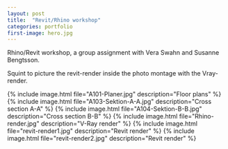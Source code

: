 ```yaml
---
layout: post
title:  "Revit/Rhino workshop"
categories: portfolio
first-image: hero.jpg
---
```

Rhino/Revit workshop, a group assignment with Vera Swahn and Susanne Bengtsson.


Squint to picture the revit-render inside the photo montage with the Vray-render.

{% include image.html file="A101-Planer.jpg" description="Floor plans" %}
{% include image.html file="A103-Sektion-A-A.jpg" description="Cross section A-A" %}
{% include image.html file="A104-Sektion-B-B.jpg" description="Cross section B-B" %}
{% include image.html file="Rhino-render.jpg" description="V-Ray render" %}
{% include image.html file="revit-render1.jpg" description="Revit render" %}
{% include image.html file="revit-render2.jpg" description="Revit render" %}
